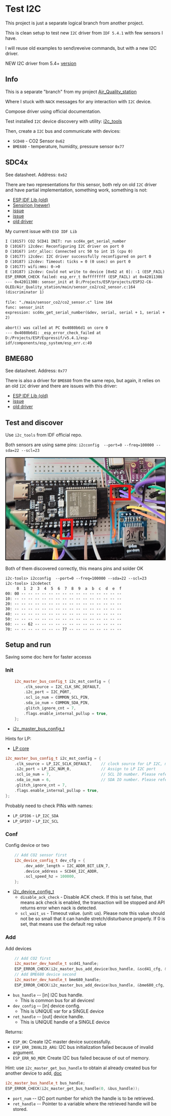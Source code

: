 # Test I2C

This project is just a separate logical branch from another project. 

This is clean setup to test new `I2C` driver from `IDF 5.4.1` with few sensors I have.

I will reuse old examples to send\reveive commands, but with a new I2C driver.

NEW I2C driver from 5.4+ [version](https://docs.espressif.com/projects/esp-idf/en/v5.4.1/esp32c6/api-reference/peripherals/i2c.html)

## Info

This is a separate "branch" from my project [Air_Quality_station](https://github.com/trianglesis/Air_Quality_station/blob/4802c416501cf49720c3299119afd54bb335f894/README.md)

Where I stuck with `NACK` messages for any interaction with `I2C` device.

Compose driver using official documentation.

Test installed `I2C` device discovery with utility: [i2c_tools](https://github.com/espressif/esp-idf/blob/4c2820d377d1375e787bcef612f0c32c1427d183/examples/peripherals/i2c/i2c_tools/README.md)

Then, create a `I2C` bus and communicate with devices:

- `SCD40` - CO2 Sensor `0x62`
- `BME680` - temperature, humidity, pressure sensor `0x77`

## SDC4x

See datasheet.
Address: `0x62`

There are two representations for this sensor, both rely on old `I2C` driver and have partial implementation, something work, something is not:

- [ESP IDF Lib (old)](https://github.com/Sensirion/embedded-i2c-scd4x/blob/455a41c6b7a7a86a55d6647f5fc22d8574572b7b)
- [Sensirion (newer)](https://github.com/Sensirion/embedded-i2c-scd4x/blob/455a41c6b7a7a86a55d6647f5fc22d8574572b7b)
- [issue](https://github.com/UncleRus/esp-idf-lib/issues/582)
- [issue](https://github.com/UncleRus/esp-idf-lib/issues/624)
- [old driver](https://github.com/UncleRus/esp-idf-lib/issues/667)

My current issue with `ESO IDF Lib`

```log
I (10157) CO2 SCD41 INIT: run scd4x_get_serial_number
D (10167) i2cdev: Reconfiguring I2C driver on port 0
D (10167) intr_alloc: Connected src 50 to int 15 (cpu 0)
D (10177) i2cdev: I2C driver successfully reconfigured on port 0
D (10187) i2cdev: Timeout: ticks = 0 (0 usec) on port 0
D (10177) wifi:mms: 0->0
E (10187) i2cdev: Could not write to device [0x62 at 0]: -1 (ESP_FAIL)
ESP_ERROR_CHECK failed: esp_err_t 0xffffffff (ESP_FAIL) at 0x42011308
--- 0x42011308: sensor_init at D:/Projects/ESP/projects/ESP32-C6-OLED/Air_Quality_station/main/sensor_co2/co2_sensor.c:164 (discriminator 1)

file: "./main/sensor_co2/co2_sensor.c" line 164
func: sensor_init
expression: scd4x_get_serial_number(&dev, serial, serial + 1, serial + 2)

abort() was called at PC 0x4080b6d1 on core 0
--- 0x4080b6d1: _esp_error_check_failed at D:/Projects/ESP/Espressif/v5.4.1/esp-idf/components/esp_system/esp_err.c:49
```

## BME680

See datasheet.
Address: `0x77`


There is also a driver for `BME680` from the same repo, but again, it relies on an old `I2C` driver and there are issues with this driver:

- [ESP IDF Lib (old)](https://github.com/UncleRus/esp-idf-lib/blob/a02cd6bb5190cab379125140780adcb8d88f9650/components/bme680)
- [issue](https://github.com/UncleRus/esp-idf-lib/issues/609)
- [old driver](https://github.com/UncleRus/esp-idf-lib/issues/667)

## Test and discover

Use `i2c_tools` from IDF official repo.

Both sensors are using same pins: `i2cconfig  --port=0 --freq=100000 --sda=22 --scl=23`

![pins](doc/pics/sensor_pins_i2c.png)

Both of them discovered correctly, this means pins and solder OK

```log
i2c-tools> i2cconfig  --port=0 --freq=100000 --sda=22 --scl=23
i2c-tools> i2cdetect
     0  1  2  3  4  5  6  7  8  9  a  b  c  d  e  f
00: 00 -- -- -- -- -- -- -- -- -- -- -- -- -- -- -- 
10: -- -- -- -- -- -- -- -- -- -- -- -- -- -- -- -- 
20: -- -- -- -- -- -- -- -- -- -- -- -- -- -- -- -- 
30: -- -- -- -- -- -- -- -- -- -- -- -- -- -- -- --
40: -- -- -- -- -- -- -- -- -- -- -- -- -- -- -- --
50: -- -- -- -- -- -- -- -- -- -- -- -- -- -- -- --
60: -- -- 62 -- -- -- -- -- -- -- -- -- -- -- -- --
70: -- -- -- -- -- -- -- 77 -- -- -- -- -- -- -- --
```


## Setup and run

Saving some doc here for faster accesss

### Init

```cpp
    i2c_master_bus_config_t i2c_mst_config = {
        .clk_source = I2C_CLK_SRC_DEFAULT,
        .i2c_port = I2C_PORT,
        .scl_io_num = COMMON_SCL_PIN,
        .sda_io_num = COMMON_SDA_PIN,
        .glitch_ignore_cnt = 7,
        .flags.enable_internal_pullup = true,
    };
```

- [i2c_master_bus_config_t](https://docs.espressif.com/projects/esp-idf/en/v5.4.1/esp32c6/api-reference/peripherals/i2c.html#_CPPv423i2c_master_bus_config_t)

Hints for LP:

- [LP core](https://docs.espressif.com/projects/esp-idf/en/v5.4.1/esp32c6/api-reference/peripherals/i2c.html#install-i2c-master-bus-with-lp-i2c-peripheral)

```cpp
i2c_master_bus_config_t i2c_mst_config = {
    .clk_source = LP_I2C_SCLK_DEFAULT,    // clock source for LP I2C, might different from HP I2C
    .i2c_port = LP_I2C_NUM_0,             // Assign to LP I2C port
    .scl_io_num = 7,                      // SCL IO number. Please refer to technical reference manual
    .sda_io_num = 6,                      // SDA IO number. Please refer to technical reference manual
    .glitch_ignore_cnt = 7,
    .flags.enable_internal_pullup = true,
};
```

Probably need to check PINs with names:
- `LP_GPIO6` - `LP_I2C_SDA`
- `LP_GPIO7` - `LP_I2C_SCL`


### Conf

Config device or two

```cpp
    // Add CO2 sensor first
    i2c_device_config_t dev_cfg = {
        .dev_addr_length = I2C_ADDR_BIT_LEN_7,
        .device_address = SCD4X_I2C_ADDR,
        .scl_speed_hz = 100000,
    };
```

- [i2c_device_config_t](https://docs.espressif.com/projects/esp-idf/en/v5.4.1/esp32c6/api-reference/peripherals/i2c.html#_CPPv419i2c_device_config_t)
  - `disable_ack_check` - Disable ACK check. If this is set false, that means ack check is enabled, the transaction will be stopped and API returns error when nack is detected.
  - `scl_wait_us` - Timeout value. (unit: us). Please note this value should not be so small that it can handle stretch/disturbance properly. If 0 is set, that means use the default reg value


### Add

Add devices

```cpp
    // Add CO2 first
    i2c_master_dev_handle_t scd41_handle;
    ESP_ERROR_CHECK(i2c_master_bus_add_device(bus_handle, &scd41_cfg, &scd41_handle));
    // Add BME680 device second
    i2c_master_dev_handle_t bme680_handle;
    ESP_ERROR_CHECK(i2c_master_bus_add_device(bus_handle, &bme680_cfg, &bme680_handle));
```

- `bus_handle` -- [in] I2C bus handle.
  -  This is common bus for all devices!
- `dev_config` -- [in] device config.
  -  This is UNIQUE var for a SINGLE device
- `ret_handle` -- [out] device handle.
  -  This is UNIQUE handle of a SINGLE device

Returns:
- `ESP_OK`: Create I2C master device successfully.
- `ESP_ERR_INVALID_ARG`: I2C bus initialization failed because of invalid argument.
- `ESP_ERR_NO_MEM`: Create I2C bus failed because of out of memory.

Hint: use `i2c_master_get_bus_handle` to obtain al already created bus for another device to add, [doc](https://docs.espressif.com/projects/esp-idf/en/v5.4.1/esp32c6/api-reference/peripherals/i2c.html#get-i2c-master-handle-via-port)

```cpp
i2c_master_bus_handle_t bus_handle;
ESP_ERROR_CHECK(i2c_master_get_bus_handle(0, &bus_handle));
```

- `port_num` -- I2C port number for which the handle is to be retrieved.
- `ret_handle` -- Pointer to a variable where the retrieved handle will be stored.

